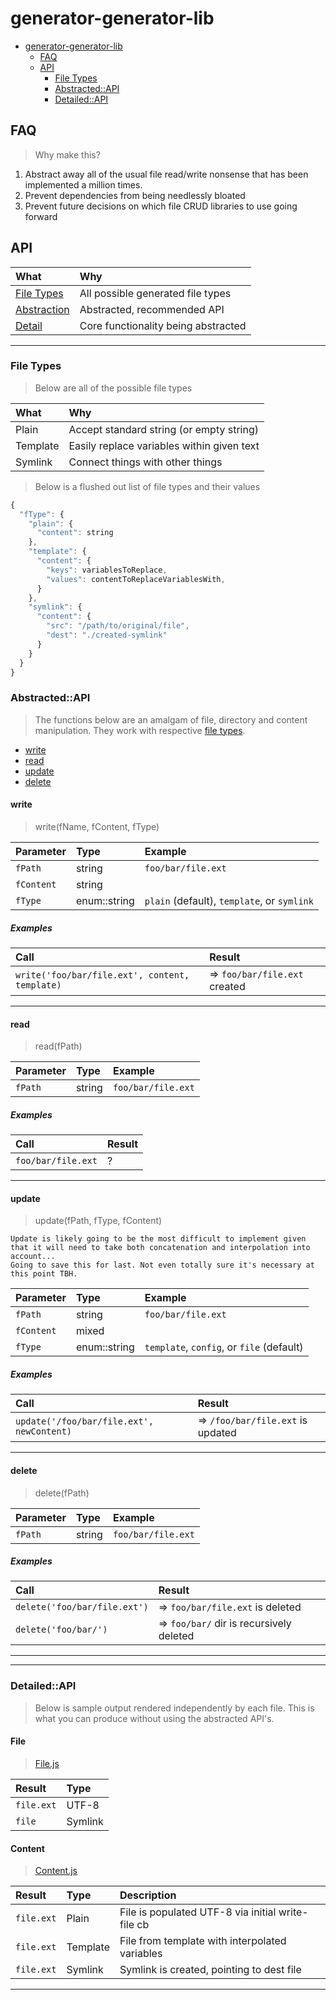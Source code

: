 # generator-generator-lib

<!-- TOC START min:1 max:3 link:true update:true -->

* [generator-generator-lib](#generator-generator-lib)
  * [FAQ](#faq)
  * [API](#api)
    * [File Types](#file-types)
    * [Abstracted::API](#abstractedapi)
    * [Detailed::API](#detailedapi)

<!-- TOC END -->

## FAQ

> Why make this?

1. Abstract away all of the usual file read/write nonsense that has been implemented a million times.
2. Prevent dependencies from being needlessly bloated
3. Prevent future decisions on which file CRUD libraries to use going forward

## API

| What                          | Why                                 |
| :---------------------------- | :---------------------------------- |
| [File Types](#file-types)     | All possible generated file types   |
| [Abstraction](#abstractedapi) | Abstracted, recommended API         |
| [Detail](#detailedapi)        | Core functionality being abstracted |

---

### File Types

> Below are all of the possible file types

| What     | Why                                        |
| :------- | :----------------------------------------- |
| Plain    | Accept standard string (or empty string)   |
| Template | Easily replace variables within given text |
| Symlink  | Connect things with other things           |

> Below is a flushed out list of file types and their values

```js
{
  "fType": {
    "plain": {
      "content": string
    },
    "template": {
      "content": {
        "keys": variablesToReplace,
        "values": contentToReplaceVariablesWith,
      }
    },
    "symlink": {
      "content": {
        "src": "/path/to/original/file",
        "dest": "./created-symlink"
      }
    }
  }
}
```

### Abstracted::API

<!--
QUESTION: I'm not sure this API makes sense anymore...
-->

> The functions below are an amalgam of file, directory and content manipulation. They work with respective [file types](#file-types).

* [write](#write)
* [read](#read)
* [update](#update)
* [delete](#delete)

#### write

> write(fName, fContent, fType)

| Parameter  | Type         | Example                                     |
| :--------- | :----------- | :------------------------------------------ |
| `fPath`    | string       | `foo/bar/file.ext`                          |
| `fContent` | string       |                                             |
| `fType`    | enum::string | `plain` (default), `template`, or `symlink` |

##### Examples

| Call                                           | Result                        |
| :--------------------------------------------- | :---------------------------- |
| `write('foo/bar/file.ext', content, template)` | => `foo/bar/file.ext` created |

---

#### read

> read(fPath)

| Parameter | Type   | Example            |
| :-------- | :----- | :----------------- |
| `fPath`   | string | `foo/bar/file.ext` |

##### Examples

| Call               | Result |
| :----------------- | :----- |
| `foo/bar/file.ext` | ?      |

---

#### update

> update(fPath, fType, fContent)

```
Update is likely going to be the most difficult to implement given that it will need to take both concatenation and interpolation into account...
Going to save this for last. Not even totally sure it's necessary at this point TBH.
```

| Parameter  | Type         | Example                                   |
| :--------- | :----------- | :---------------------------------------- |
| `fPath`    | string       | `foo/bar/file.ext`                        |
| `fContent` | mixed        |                                           |
| `fType`    | enum::string | `template`, `config`, or `file` (default) |

##### Examples

| Call                                      | Result                            |
| :---------------------------------------- | :-------------------------------- |
| `update('/foo/bar/file.ext', newContent)` | => `/foo/bar/file.ext` is updated |

---

#### delete

> delete(fPath)

| Parameter | Type   | Example            |
| :-------- | :----- | :----------------- |
| `fPath`   | string | `foo/bar/file.ext` |

##### Examples

| Call                         | Result                                   |
| :--------------------------- | :--------------------------------------- |
| `delete('foo/bar/file.ext')` | => `foo/bar/file.ext` is deleted         |
| `delete('foo/bar/')`         | => `foo/bar/` dir is recursively deleted |

---

---

### Detailed::API

> Below is sample output rendered independently by each file. This is what you can produce without using the abstracted API's.

#### File

> [File.js](./file.js)

| Result     | Type    |
| :--------- | :------ |
| `file.ext` | UTF-8   |
| `file`     | Symlink |

#### Content

> [Content.js](./content.js)

| Result     | Type     | Description                                       |
| :--------- | :------- | :------------------------------------------------ |
| `file.ext` | Plain    | File is populated UTF-8 via initial write-file cb |
| `file.ext` | Template | File from template with interpolated variables    |
| `file.ext` | Symlink  | Symlink is created, pointing to dest file         |

---
